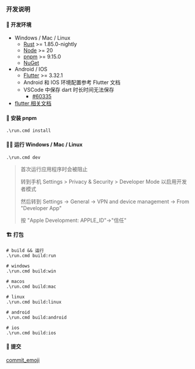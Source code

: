 ### 开发说明

#### 🔨 开发环境

- Windows / Mac / Linux
  - [Rust](https://rustup.rs/) >= 1.85.0-nightly
  - [Node](https://nodejs.org/) >= 20
  - [pnpm](https://pnpm.io/) >= 9.15.0
  - [NuGet](https://dist.nuget.org/win-x86-commandline/latest/nuget.exe)
- Android / IOS
  - [Flutter](https://docs.flutter.dev/get-started/install) >= 3.32.1
  - Android 和 IOS 环境配置参考 Flutter 文档
  - VSCode 中保存 dart 时长时间无法保存
    - [#60335](https://github.com/dart-lang/sdk/issues/60335)
- [flutter 相关文档](./flutter/README.md)


#### 🚀 安装 pnpm

```shell
.\run.cmd install
```

#### 🧑‍💻 运行 Windows / Mac / Linux

```shell
.\run.cmd dev
```

> 首次运行应用程序时会被阻止
>
> 转到手机 Settings > Privacy & Security > Developer Mode 以启用开发者模式
>
> 然后转到 Settings -> General -> VPN and device management -> From "Developer App"
>
> 按 "Apple Development: APPLE_ID"->"信任"


#### 🏗 打包

```shell
# build && 运行
.\run.cmd build:run

# windows
.\run.cmd build:win

# macos
.\run.cmd build:mac

# linux
.\run.cmd build:linux

# android
.\run.cmd build:android

# ios
.\run.cmd build:ios
```

#### 🎨 提交

[commit_emoji](../docs/dev/commit_emoji.md)
